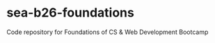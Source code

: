 sea-b26-foundations
===================

Code repository for Foundations of CS &amp; Web Development Bootcamp
